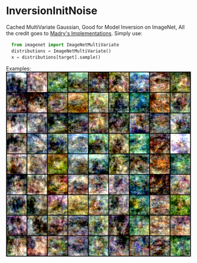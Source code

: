 # InversionInitNoise

Cached MultiVariate Gaussian, Good for Model Inversion on ImageNet, All the credit goes
to [Madry's Implementations](https://github.com/MadryLab/robustness_applications/blob/master/generation.ipynb). Simply
use:

```python 
  from imagenet import ImageNetMultiVariate
  distributions = ImageNetMultiVariate()
  x = distributions[target].sample()
``` 

Examples:
![alt text](https://github.com/AminJun/InversionInitNoise/blob/main/examples/samples.png)

